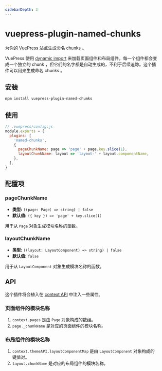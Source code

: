 ```yaml
---
sidebarDepth: 3
---
```


# vuepress-plugin-named-chunks <GitHubLink repo="vuepress/vuepress-plugin-named-chunks"/>

为你的 VuePress 站点生成命名 chunks 。

VuePress 使用 [dynamic import](https://webpack.js.org/guides/code-splitting/#dynamic-imports) 来加载页面组件和布局组件。每一个组件都会变成一个独立的 chunk ，但它们的名字都是自动生成的，不利于后续追踪。这个插件可以用来生成命名 chunks 。

## 安装

```sh
npm install vuepress-plugin-named-chunks
```

## 使用

```js
// .vuepress/config.js
module.exports = {
  plugins: [
    'named-chunks',
    {
      pageChunkName: page => 'page' + page.key.slice(1),
      layoutChunkName: layout => 'layout-' + layout.componentName,
    },
  ],
}
```

## 配置项

### pageChunkName

- **类型:** `((page: Page) => string) | false`
- **默认值:** `({ key }) => 'page' + key.slice(1)`

用于从 `Page` 对象生成模块名称的函数。

### layoutChunkName

- **类型:** `((layout: LayoutComponent) => string) | false`
- **默认值:** `false`

用于从 `LayoutComponent` 对象生成模块名称的函数。

## API

这个插件将会植入在 [context API](https://vuepress.vuejs.org/zh/plugin/context-api.html) 中注入一些属性。

### 页面组件的模块名称

1. `context.pages` 是由 `Page` 对象构成的数组。
2. `page._chunkName` 是对应的页面组件的模块名称。

### 布局组件的模块名称

1. `context.themeAPI.layoutComponentMap` 是由 `LayoutComponent` 对象构成的键值对。
2. `layout.chunkName` 是对应的布局组件的模块名称。
